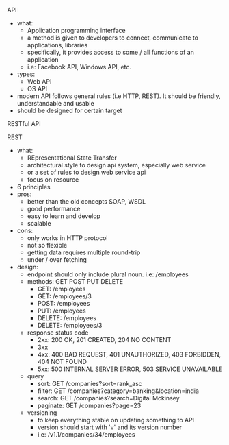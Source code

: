 API
  - what:
    + Application programming interface
    + a method is given to developers to connect, communicate to applications,
    libraries
    + specifically, it provides access to some / all functions of an 
    application
    + i.e: Facebook API, Windows API, etc.
  - types:
    + Web API
    + OS API
  - modern API follows general rules (i.e HTTP, REST). It should be friendly,
  understandable and usable
  - should be designed for certain target

RESTful API

REST
  - what:
    + REpresentational State Transfer
    + architectural style to design api system, especially web service
    + or a set of rules to design web service api
    + focus on resource
  - 6 principles
  - pros:
    + better than the old concepts SOAP, WSDL
    + good performance
    + easy to learn and develop
    + scalable
  - cons:
    + only works in HTTP protocol
    + not so flexible
    + getting data requires multiple round-trip
    + under / over fetching
  - design:
    + endpoint should only include plural noun. i.e: /employees
    + methods: GET POST PUT DELETE
      - GET: /employees
      - GET: /employees/3
      - POST: /employees
      - PUT: /employees
      - DELETE: /employees
      - DELETE: /employees/3
    + response status code
      - 2xx: 200 OK, 201 CREATED, 204 NO CONTENT
      - 3xx
      - 4xx: 400 BAD REQUEST, 401 UNAUTHORIZED, 403 FORBIDDEN, 404 NOT FOUND
      - 5xx: 500 INTERNAL SERVER ERROR, 503 SERVICE UNAVAILABLE
    + query
      - sort: GET /companies?sort=rank_asc
      - filter: GET /companies?category=banking&location=india
      - search: GET /companies?search=Digital Mckinsey
      - paginate: GET /companies?page=23
    + versioning
      - to keep everything stable on updating something to API
      - version should start with 'v' and its version number
      - i.e: /v1.1/companies/34/employees